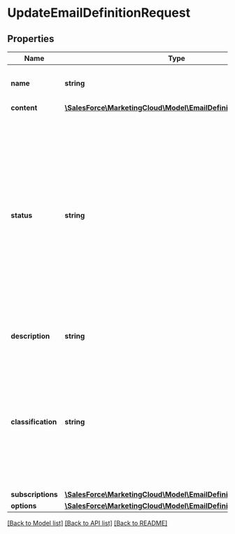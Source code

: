 # UpdateEmailDefinitionRequest

## Properties
Name | Type | Description | Notes
------------ | ------------- | ------------- | -------------
**name** | **string** | Name of the definition. Must be unique. | [optional] 
**content** | [**\SalesForce\MarketingCloud\Model\EmailDefinitionContent**](EmailDefinitionContent.md) |  | [optional] 
**status** | **string** | Operational state of the definition: active, inactive, or deleted. A message sent to an active definition is processed and delivered. A message sent to an inactive definition isn’t processed or delivered. Instead, the message is queued for later processing for up to three days. | [optional] 
**description** | **string** | User-provided description of the email definition. | [optional] 
**classification** | **string** | Marketing Cloud external key of a sending classification defined in Email Studio Administration. Only transactional classifications are permitted. Default is default transactional. | [optional] 
**subscriptions** | [**\SalesForce\MarketingCloud\Model\EmailDefinitionSubscriptions**](EmailDefinitionSubscriptions.md) |  | [optional] 
**options** | [**\SalesForce\MarketingCloud\Model\EmailDefinitionOptions**](EmailDefinitionOptions.md) |  | [optional] 

[[Back to Model list]](../README.md#documentation-for-models) [[Back to API list]](../README.md#documentation-for-api-endpoints) [[Back to README]](../README.md)


